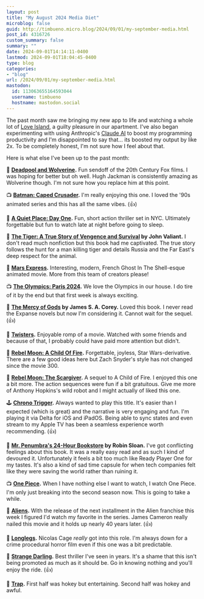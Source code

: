 ```yaml
---
layout: post
title: "My August 2024 Media Diet"
microblog: false
guid: http://timbueno.micro.blog/2024/09/01/my-september-media.html
post_id: 4316726
custom_summary: false
summary: ""
date: 2024-09-01T14:14:11-0400
lastmod: 2024-09-01T18:04:45-0400
type: blog
categories:
- "blog"
url: /2024/09/01/my-september-media.html
mastodon:
  id: 113063655164593044
  username: timbueno
  hostname: mastodon.social
---
```

The past month saw me bringing my new app to life and watching a whole lot of [Love Island](https://en.wikipedia.org/wiki/Love_Island_(American_TV_series)), a guilty pleasure in our apartment. I've also began experimenting with using Anthropic's [Claude AI](https://claude.ai/) to boost my programming productivity and I'm disappointed to say that... its boosted my output by like 2x. To be completely honest, I'm not sure how I feel about that.

Here is what else I've been up to the past month:

🍿 **[Deadpool and Wolverine](https://en.wikipedia.org/wiki/Deadpool_%26_Wolverine).** Fun sendoff of the 20th Century Fox films. I was hoping for better but oh well. Hugh Jackman is consistently amazing as Wolverine though. I'm not sure how you replace him at this point.

📺 **[Batman: Caped Crusader](https://en.wikipedia.org/wiki/Batman:_Caped_Crusader).** I'm really enjoying this one. I loved the '90s animated series and this has all the same vibes. (👍)

🍿 **[A Quiet Place: Day One](https://en.wikipedia.org/wiki/A_Quiet_Place:_Day_One).** Fun, short action thriller set in NYC. Ultimately forgettable but fun to watch late at night before going to sleep.

📖 **[The Tiger: A True Story of Vengence and Survival](https://archive.org/details/tigertruestoryof00vail) by John Valiant.** I don't read much nonfiction but this book had me captivated. The true story follows the hunt for a man killing tiger and details Russia and the Far East's deep respect for the animal.

🍿 **[Mars Express](https://en.wikipedia.org/wiki/Mars_Express_(film)).** Interesting, modern, French Ghost In The Shell-esque animated movie. More from this team of creators please!

📺 **[The Olympics: Paris 2024](https://en.wikipedia.org/wiki/2024_Summer_Olympics).** We love the Olympics in our house. I do tire of it by the end but that first week is always exciting.

📖 **[The Mercy of Gods](https://en.wikipedia.org/wiki/The_Mercy_of_Gods) by James S. A. Corey.** Loved this book. I never read the Expanse novels but now I'm considering it. Cannot wait for the sequel. (👍)

🍿 **[Twisters](https://en.wikipedia.org/wiki/Twisters_(film)).** Enjoyable romp of a movie. Watched with some friends and because of that, I probably could have paid more attention but didn't.

🍿 **[Rebel Moon: A Child Of Fire](https://en.wikipedia.org/wiki/Rebel_Moon_%E2%80%93_Part_One:_A_Child_of_Fire).** Forgettable, joyless, Star Wars-derivative. There are a few good ideas here but Zach Snyder's style has not changed since the movie 300.

🍿 **[Rebel Moon: The Scargiver](https://en.wikipedia.org/wiki/Rebel_Moon_%E2%80%93_Part_Two:_The_Scargiver).** A sequel to A Child of Fire. I enjoyed this one a bit more. The action sequences were fun if a bit gratuitous. Give me more of Anthony Hopkins's wild robot and I might actually of liked this one.

🕹️ **[Chrono Trigger](https://en.wikipedia.org/wiki/Chrono_Trigger).** Always wanted to play this title. It's easier than I expected (which is great) and the narrative is very engaging and fun. I'm playing it via Delta for iOS and iPadOS. Being able to sync states and even stream to my Apple TV has been a seamless experience worth recommending. (👍)

📖 **[Mr. Penumbra's 24-Hour Bookstore](https://en.wikipedia.org/wiki/Mr._Penumbra%27s_24-Hour_Bookstore) by Robin Sloan.** I've got conflicting feelings about this book. It was a really easy read and as such I kind of devoured it. Unfortunately it feels a bit too much like Ready Player One for my tastes. It's also a kind of sad time capsule for when tech companies felt like they were saving the world rather than ruining it.

📺 **[One Piece](https://en.wikipedia.org/wiki/One_Piece_(1999_TV_series)).** When I have nothing else I want to watch, I watch One Piece. I'm only just breaking into the second season now. This is going to take a while.

🍿 **[Aliens](https://en.wikipedia.org/wiki/Aliens_(film)).** With the release of the next installment in the Alien franchise this week I figured I'd watch my favorite in the series. James Cameron really nailed this movie and it holds up nearly 40 years later. (👍)

🍿 **[Longlegs](https://en.wikipedia.org/wiki/Longlegs).** Nicolas Cage *really* got into this role. I'm always down for a crime procedural horror film even if this one was a bit predictable.

🍿 **[Strange Darling](https://en.wikipedia.org/wiki/Strange_Darling).** Best thriller I've seen in years. It's a shame that this isn't being promoted as much as it should be. Go in knowing nothing and you'll enjoy the ride. (👍)

🍿 **[Trap](https://en.wikipedia.org/wiki/Trap_(2024_film)).** First half was hokey but entertaining. Second half was hokey and awful.
